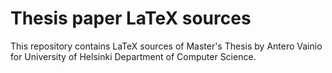 # Thesis paper LaTeX sources

This repository contains LaTeX sources of Master's Thesis by Antero Vainio for
University of Helsinki Department of Computer Science.


